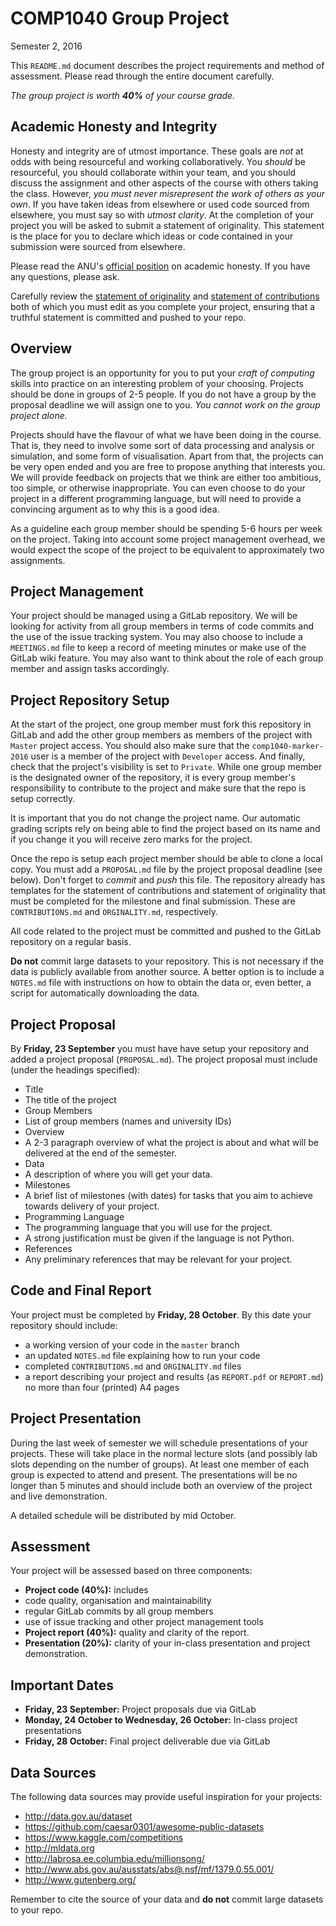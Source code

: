 # COMP1040 Group Project
Semester 2, 2016

This `README.md` document describes the project requirements and method of assessment.
Please read through the entire document carefully.

_The group project is worth **40%** of your course grade._

## Academic Honesty and Integrity

Honesty and integrity are of utmost importance. These goals are *not* at odds with
being resourceful and working collaboratively. You *should* be resourceful, you
should collaborate within your team, and you should discuss the assignment and
other aspects of the course with others taking the class. However, *you must never
misrepresent the work of others as your own*. If you have taken ideas from elsewhere
or used code sourced from elsewhere, you must say so with *utmost clarity*. At the
completion of your project you will be asked to submit a statement of originality.
This statement is the place for you to declare which ideas or code contained in
your submission were sourced from elsewhere.

Please read the ANU's [official position](http://academichonesty.anu.edu.au/) on
academic honesty. If you have any questions, please ask.

Carefully review the [statement of originality](ORIGINALITY.md) and [statement of
contributions](CONTRIBUTION.md) both of which you must edit as you complete your
project, ensuring that a truthful statement is committed and pushed to your repo.

## Overview

The group project is an opportunity for you to put your _craft of computing_
skills into practice on an interesting problem of your choosing. Projects
should be done in groups of 2-5 people. If you do not have a group by
the proposal deadline we will assign one to you. _You cannot work on the
group project alone._

Projects should have the flavour of what we have been doing in the course. That is,
they need to involve some sort of data processing and analysis or simulation, and
some form of visualisation. Apart from that, the projects can be very open ended
and you are free to propose anything that interests you. We will provide feedback
on projects that we think are either too ambitious, too simple, or otherwise
inappropriate. You can even choose to do your project in a different programming
language, but will need to provide a convincing argument as to why this is a good
idea.

As a guideline each group member should be spending 5-6 hours per week on the
project. Taking into account some project management overhead, we would expect
the scope of the project to be equivalent to approximately two assignments.

## Project Management

Your project should be managed using a GitLab repository. We will be
looking for activity from all group members in terms of code commits
and the use of the issue tracking system. You may also choose to
include a `MEETINGS.md` file to keep a record of meeting minutes or
make use of the GitLab wiki feature. You may also want to think about
the role of each group member and assign tasks accordingly.

## Project Repository Setup

At the start of the project, one group member must fork this
repository in GitLab and add the other group members as members of the
project with `Master` project access. You should also make sure that
the `comp1040-marker-2016` user is a member of the project with `Developer`
access. And finally, check that the project's visibility is set to
`Private`.  While one group member is the designated owner of the
repository, it is every group member's responsibility to contribute to
the project and make sure that the repo is setup correctly.

It is important that you do not change the project name. Our automatic
grading scripts rely on being able to find the project based on its
name and if you change it you will receive zero marks for the project.

Once the repo is setup each project member should be able to clone a local copy.
You must add a `PROPOSAL.md` file by the project proposal deadline (see below).
Don't forget to _commit_ and _push_ this file. The repository already has templates
for the statement of contributions and statement of originality that must be
completed for the milestone and final submission. These are `CONTRIBUTIONS.md`
and `ORGINALITY.md`, respectively.

All code related to the project must be committed and pushed to the GitLab
repository on a regular basis.

**Do not** commit large datasets to your repository. This is not necessary if
the data is publicly available from another source. A better option is to
include a `NOTES.md` file with instructions on how to obtain the data or, even
better, a script for automatically downloading the data.

## Project Proposal

By **Friday, 23 September** you must have have setup your repository
and added a project proposal (`PROPOSAL.md`). The project proposal
must include (under the headings specified):

- Title
 - The title of the project
- Group Members
 - List of group members (names and university IDs)
- Overview
 - A 2-3 paragraph overview of what the project is about and
   what will be delivered at the end of the semester.
- Data
 - A description of where you will get your data.
- Milestones
 - A brief list of milestones (with dates) for tasks that you
   aim to achieve towards delivery of your project.
- Programming Language
 - The programming language that you will use for the project.
 - A strong justification must be given if the language is not Python.
- References
 - Any preliminary references that may be relevant for your project.

## Code and Final Report

Your project must be completed by **Friday, 28 October**. By this
date your repository should include:

- a working version of your code in the `master` branch
- an updated `NOTES.md` file explaining how to run your code
- completed `CONTRIBUTIONS.md` and `ORGINALITY.md` files
- a report describing your project and results (as `REPORT.pdf` or `REPORT.md`)
  no more than four (printed) A4 pages

## Project Presentation

During the last week of semester we will schedule presentations of
your projects. These will take place in the normal lecture slots 
(and possibly lab slots depending on the number of groups).
At least one member of each group is expected to attend and
present. The presentations will be no longer than 5 minutes and should
include both an overview of the project and live demonstration.

A detailed schedule will be distributed by mid October.

## Assessment

Your project will be assessed based on three components:

- **Project code (40%):** includes
 - code quality, organisation and maintainability
 - regular GitLab commits by all group members
 - use of issue tracking and other project management tools
- **Project report (40%):** quality and clarity of the report.
- **Presentation (20%):** clarity of your in-class presentation and
  project demonstration.

## Important Dates

- **Friday, 23 September:** Project proposals due via GitLab
- **Monday, 24 October to Wednesday, 26 October:** In-class project presentations
- **Friday, 28 October:** Final project deliverable due via GitLab

## Data Sources

The following data sources may provide useful inspiration for your projects:

- http://data.gov.au/dataset
- https://github.com/caesar0301/awesome-public-datasets
- https://www.kaggle.com/competitions
- http://mldata.org
- http://labrosa.ee.columbia.edu/millionsong/
- http://www.abs.gov.au/ausstats/abs@.nsf/mf/1379.0.55.001/
- http://www.gutenberg.org/

Remember to cite the source of your data and **do not** commit large
datasets to your repo.